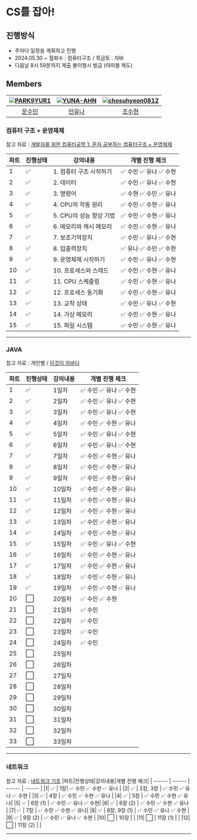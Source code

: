 # CS를 잡아!

## 진행방식
- 주마다 일정을 계획하고 진행
- 2024.05.30 ~ 월화수 : 컴퓨터구조 / 목금토 : 자바 
- 다음날 8시 59분까지 제출 불이행시 벌금 (따따블 제도)

##  Members
|[![PARK9YUR1](https://avatars.githubusercontent.com/u/104202618?v=4)](https://github.com/notegyul)|[![YUNA-AHN](https://avatars.githubusercontent.com/u/130244216?v=4)](https://github.com/YUNA-AHN)|[![chosuhyeon0812](https://avatars.githubusercontent.com/u/119795734?v=4)](https://github.com/chosuhyeon0812)|
|:-:|:-:|:-:|
|[문수민](https://github.com/notegyul)|[안유나](https://github.com/YUNA-AHN)|[조수현](https://github.com/chosuhyeon0812)|


### 컴퓨터 구조 + 운영체제
참고 자료 : [개발자를 위한 컴퓨터공학 1: 혼자 공부하는 컴퓨터구조 + 운영체제](https://www.inflearn.com/course/%ED%98%BC%EC%9E%90-%EA%B3%B5%EB%B6%80%ED%95%98%EB%8A%94-%EC%BB%B4%ED%93%A8%ED%84%B0%EA%B5%AC%EC%A1%B0-%EC%9A%B4%EC%98%81%EC%B2%B4%EC%A0%9C/dashboard)

|파트|진행상태|강의내용|개별 진행 체크| 
| ------ | ------ | ------ | ------ |
|1| :white_check_mark: | 1. 컴퓨터 구조 시작하기|:white_check_mark: 수민 :white_check_mark: 유나 :white_check_mark: 수현|
|2| :white_check_mark: | 2. 데이터 | :white_check_mark: 수민 :white_check_mark: 유나 :white_check_mark: 수현 |
|3| :white_check_mark: | 3. 명령어 | :white_check_mark: 수현 :white_check_mark: 수민 :white_check_mark: 유나 | 
|4| :white_check_mark: | 4. CPU의 작동 원리| :white_check_mark: 수민 :white_check_mark: 수현  :white_check_mark: 유나 | 
|5| :white_check_mark: | 5. CPU의 성능 향상 기법 | :white_check_mark: 수민 :white_check_mark: 수현 :white_check_mark: 유나 |
|6| :white_check_mark: | 6. 메모리와 캐시 메모리 | :white_check_mark: 수민 :white_check_mark: 수현 :white_check_mark: 유나 |
|7| :white_check_mark: | 7. 보조기억장치| :white_check_mark: 수민 :white_check_mark: 유나  :white_check_mark: 수현 |
|8| :white_check_mark: | 8. 입출력장치 |:white_check_mark: 유나 :white_check_mark: 수민 :white_check_mark: 수현 |
|9| :white_check_mark: | 9. 운영체제 시작하기 | :white_check_mark: 수민 :white_check_mark: 유나 :white_check_mark: 수현 |
|10| :white_check_mark: | 10. 프로세스와 스레드| :white_check_mark: 수민 :white_check_mark: 수현 :white_check_mark: 유나 |
|11| :white_check_mark: | 11. CPU 스케줄링 | :white_check_mark: 수민 :white_check_mark: 수현 :white_check_mark: 유나|
|12| :white_check_mark: | 12. 프로세스 동기화 | :white_check_mark: 수민 :white_check_mark: 수현 :white_check_mark: 유나|
|13| :white_check_mark: | 13. 교착 상태 | :white_check_mark: 수민 :white_check_mark: 유나 :white_check_mark: 수현 |
|14| :white_check_mark: | 14. 가상 메모리 | :white_check_mark: 수민 :white_check_mark: 수현  :white_check_mark: 유나|
|15| :white_check_mark: | 15. 파일 시스템| :white_check_mark: 수민 :white_check_mark: 수현 :white_check_mark: 유나|

---

### JAVA
참고 자료 : 개인별 / [이것이 자바다](https://www.youtube.com/playlist?list=PLVsNizTWUw7EmX1Y-7tB2EmsK6nu6Q10q)

|파트|진행상태|강의내용|개별 진행 체크|
| ------ | ------ | ------ | ------ |
|1| :white_check_mark: | 1일차| :white_check_mark: 수민 :white_check_mark: 유나 :white_check_mark: 수현 |
|2| :white_check_mark: | 2일차 | :white_check_mark: 수민 :white_check_mark: 유나 :white_check_mark: 수현 |
|3| :white_check_mark: | 3일차 | :white_check_mark: 수민 :white_check_mark: 유나  :white_check_mark: 수현 |
|4| :white_check_mark: | 4일차| :white_check_mark: 수민 :white_check_mark: 수현 :white_check_mark: 유나 |
|5| :white_check_mark: | 5일차 | :white_check_mark: 수민 :white_check_mark: 유나 :white_check_mark: 수현 |
|6| :white_check_mark: | 6일차 | :white_check_mark: 수민 :white_check_mark: 유나  :white_check_mark: 수현 |
|7| :white_check_mark: | 7일차| :white_check_mark: 수민  :white_check_mark: 수현 :white_check_mark: 유나|
|8| :white_check_mark: | 8일차 | :white_check_mark: 수민 :white_check_mark: 수현 :white_check_mark: 유나 |
|9| :white_check_mark: | 9일차 | :white_check_mark: 수민 :white_check_mark: 수현 :white_check_mark: 유나 |
|10| :white_check_mark: | 10일차| :white_check_mark: 수민 :white_check_mark: 수현 :white_check_mark: 유나 |
|11| :white_check_mark: | 11일차| :white_check_mark: 수민 :white_check_mark: 수현 :white_check_mark: 유나|
|12| :white_check_mark: | 12일차 | :white_check_mark: 수민 :white_check_mark: 수현 :white_check_mark: 유나|
|13| :white_check_mark: | 13일차 | :white_check_mark: 수민  :white_check_mark: 수현 :white_check_mark: 유나 |
|14| :white_check_mark: | 14일차 | :white_check_mark: 수민 :white_check_mark: 수현 :white_check_mark: 유나  |
|15| :white_check_mark: | 15일차| :white_check_mark: 수민 :white_check_mark: 유나 :white_check_mark: 수현 |
|16| :white_check_mark: | 16일차 |  :white_check_mark: 수민 :white_check_mark: 수현 :white_check_mark: 유나|
|17| :white_check_mark: | 17일차|  :white_check_mark: 수민 :white_check_mark: 수현 :white_check_mark: 유나 |
|18| :white_check_mark: | 18일차 |  :white_check_mark: 수민 :white_check_mark: 수현 :white_check_mark: 유나 |
|19| :white_check_mark: | 19일차|  :white_check_mark: 수민 :white_check_mark: 수현 :white_check_mark: 유나 |
|20| :white_large_square: | 20일차 |  :white_check_mark: 수민 :white_check_mark: 수현 |
|21| :white_large_square: | 21일차|  :white_check_mark: 수민 |
|22| :white_large_square: | 22일차 |  :white_check_mark: 수민 |
|23| :white_large_square: | 23일차|  :white_check_mark: 수민 |
|24| :white_large_square: | 24일차 |  :white_check_mark: 수민 |
|25| :white_large_square: | 25일차|  |
|26| :white_large_square: | 26일차 |  |
|27| :white_large_square: | 27일차|  |
|28| :white_large_square: | 28일차 |  |
|29| :white_large_square: | 29일차|  |
|30| :white_large_square: | 30일차 |  |
|31| :white_large_square: | 31일차|  |
|32| :white_large_square: | 32일차 |  |
|33| :white_large_square: | 33일차|  |


---

### 네트워크
참고 자료 : [네트워크 기초](https://youtube.com/playlist?list=PL0d8NnikouEWcF1jJueLdjRIC4HsUlULi&si=fsVKjHtsaeriSUD6)
|파트|진행상태|강의내용|개별 진행 체크|
| ------ | ------ | ------ | ------ |
|1| :white_check_mark: | 1장| :white_check_mark: 수민 :white_check_mark: 수현 :white_check_mark: 유나  |
|2| :white_check_mark: | 2장, 3장 | :white_check_mark: 수민 :white_check_mark: 유나 :white_check_mark: 수현 |
|3| :white_check_mark: | 4장 | :white_check_mark: 수민 :white_check_mark: 수현 :white_check_mark: 유나 |
|4| :white_check_mark: | 5장 | :white_check_mark: 수민 :white_check_mark: 수현 :white_check_mark: 유나|
|5| :white_check_mark: | 6장 (1) | :white_check_mark: 수민 :white_check_mark: 유나  :white_check_mark: 수현|
|6| :white_check_mark: | 6장 (2) | :white_check_mark: 수민 :white_check_mark: 수현 :white_check_mark: 유나   |
|7| :white_check_mark: | 7장 | :white_check_mark: 수민  :white_check_mark: 수현 :white_check_mark: 유나|
|8| :white_check_mark: | 8장, 9장 (1) | :white_check_mark: 수민 :white_check_mark: 유나  :white_check_mark: 수현 |
|9| :white_check_mark: | 9장 (2) | :white_check_mark: 수민 :white_check_mark: 유나 :white_check_mark: 수현 |
|10| :white_large_square: | 10장 | |
|11| :white_large_square: | 11장 (1) | |
|12| :white_large_square: | 11장 (2) | |

---
